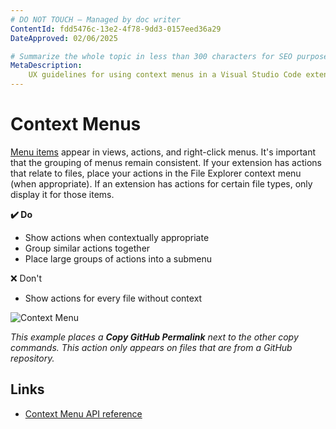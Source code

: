 ```yaml
---
# DO NOT TOUCH — Managed by doc writer
ContentId: fdd5476c-13e2-4f78-9dd3-0157eed36a29
DateApproved: 02/06/2025

# Summarize the whole topic in less than 300 characters for SEO purpose
MetaDescription:
    UX guidelines for using context menus in a Visual Studio Code extension.
---
```


# Context Menus

[Menu items](/api/references/contribution-points#contributes.menus) appear in
views, actions, and right-click menus. It's important that the grouping of menus
remain consistent. If your extension has actions that relate to files, place
your actions in the File Explorer context menu (when appropriate). If an
extension has actions for certain file types, only display it for those items.

**✔️ Do**

- Show actions when contextually appropriate
- Group similar actions together
- Place large groups of actions into a submenu

❌ Don't

- Show actions for every file without context

![Context Menu](images/examples/context-menu.png)

_This example places a **Copy GitHub Permalink** next to the other copy
commands. This action only appears on files that are from a GitHub repository._

## Links

- [Context Menu API reference](/api/references/contribution-points#contributes.menus)
